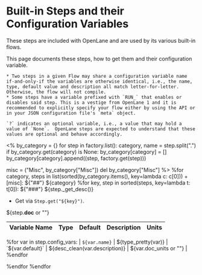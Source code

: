# Built-in Steps and their Configuration Variables
These steps are included with OpenLane and are used by its various built-in flows.

This page documents these steps, how to get them and their configuration variable.

```{warning}
* Two steps in a given Flow may share a configuration variable name if-and-only-if the variables are otherwise identical, i.e., the name, type, default value and description all match letter-for-letter. Otherwise, the flow will not compile.
* Some steps have a variable prefixed with `RUN_` that enables or disables said step. This is a vestige from OpenLane 1 and it is recommended to explicitly specify your flow either by using the API or in your JSON configuration file's `meta` object.
```


```{note}
`?` indicates an optional variable, i.e., a value that may hold a value of `None`.  OpenLane steps are expected to understand that these values are optional and behave accordingly.
```

<%
by_category = {}
for step in factory.list():
    category, name = step.split(".")
    if by_category.get(category) is None:
        by_category[category] = []
    by_category[category].append((step, factory.get(step)))

misc = ("Misc", by_category["Misc"])
del by_category["Misc"]
%>
%for category, steps in list(sorted(by_category.items(), key=lambda c: c[0])) + [misc]:
${"##"} ${category}
%for key, step in sorted(steps, key=lambda t: t[0]):
${"###"} ${step._get_desc()}
* Get via `Step.get("${key}")`.

${step.__doc__ or ""}

| Variable Name | Type | Default | Description | Units |
| - | - | - | - | - |
%for var in step.config_vars:
| `${var.name}` | ${type_pretty(var)} | `${var.default}` | ${desc_clean(var.description)} | ${var.doc_units or ""} |
%endfor


%endfor
%endfor
